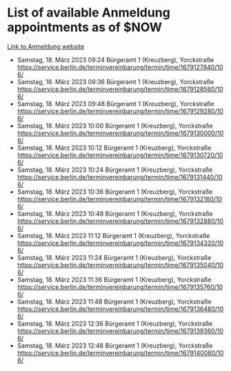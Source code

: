 # List of available Anmeldung appointments as of $NOW
[Link to Anmeldung website](https://service.berlin.de/terminvereinbarung/termin/tag.php?termin=1&anliegen[]=120686&dienstleisterlist=122210,122217,327316,122219,327312,122227,327314,122231,327346,122243,327348,122254,122252,329742,122260,329745,122262,329748,122271,327278,122273,327274,122277,327276,330436,122280,327294,122282,327290,122284,327292,122291,327270,122285,327266,122286,327264,122296,327268,150230,329760,122297,327286,122294,327284,122312,329763,122314,329775,122304,327330,122311,327334,122309,327332,317869,122281,327352,122279,329772,122283,122276,327324,122274,327326,122267,329766,122246,327318,122251,327320,122257,327322,122208,327298,122226,327300&herkunft=http%3A%2F%2Fservice.berlin.de%2Fdienstleistung%2F120686%2F)
- Samstag, 18. März 2023 09:24 Bürgeramt 1 (Kreuzberg), Yorckstraße https://service.berlin.de/terminvereinbarung/termin/time/1679127840/106/
- Samstag, 18. März 2023 09:36 Bürgeramt 1 (Kreuzberg), Yorckstraße https://service.berlin.de/terminvereinbarung/termin/time/1679128560/106/
- Samstag, 18. März 2023 09:48 Bürgeramt 1 (Kreuzberg), Yorckstraße https://service.berlin.de/terminvereinbarung/termin/time/1679129280/106/
- Samstag, 18. März 2023 10:00 Bürgeramt 1 (Kreuzberg), Yorckstraße https://service.berlin.de/terminvereinbarung/termin/time/1679130000/106/
- Samstag, 18. März 2023 10:12 Bürgeramt 1 (Kreuzberg), Yorckstraße https://service.berlin.de/terminvereinbarung/termin/time/1679130720/106/
- Samstag, 18. März 2023 10:24 Bürgeramt 1 (Kreuzberg), Yorckstraße https://service.berlin.de/terminvereinbarung/termin/time/1679131440/106/
- Samstag, 18. März 2023 10:36 Bürgeramt 1 (Kreuzberg), Yorckstraße https://service.berlin.de/terminvereinbarung/termin/time/1679132160/106/
- Samstag, 18. März 2023 10:48 Bürgeramt 1 (Kreuzberg), Yorckstraße https://service.berlin.de/terminvereinbarung/termin/time/1679132880/106/
- Samstag, 18. März 2023 11:12 Bürgeramt 1 (Kreuzberg), Yorckstraße https://service.berlin.de/terminvereinbarung/termin/time/1679134320/106/
- Samstag, 18. März 2023 11:24 Bürgeramt 1 (Kreuzberg), Yorckstraße https://service.berlin.de/terminvereinbarung/termin/time/1679135040/106/
- Samstag, 18. März 2023 11:36 Bürgeramt 1 (Kreuzberg), Yorckstraße https://service.berlin.de/terminvereinbarung/termin/time/1679135760/106/
- Samstag, 18. März 2023 11:48 Bürgeramt 1 (Kreuzberg), Yorckstraße https://service.berlin.de/terminvereinbarung/termin/time/1679136480/106/
- Samstag, 18. März 2023 12:36 Bürgeramt 1 (Kreuzberg), Yorckstraße https://service.berlin.de/terminvereinbarung/termin/time/1679139360/106/
- Samstag, 18. März 2023 12:48 Bürgeramt 1 (Kreuzberg), Yorckstraße https://service.berlin.de/terminvereinbarung/termin/time/1679140080/106/
